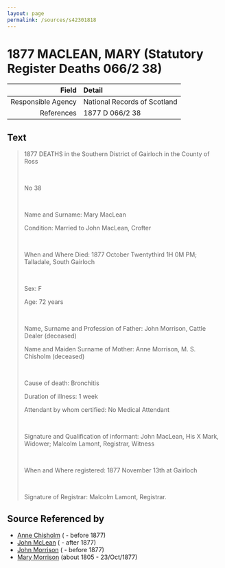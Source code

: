```yaml
---
layout: page
permalink: /sources/s42301818
---
```


# 1877 MACLEAN, MARY (Statutory Register Deaths 066/2 38)

Field | Detail
---:|:---
Responsible Agency | National Records of Scotland
References | 1877 D 066/2 38

## Text

> 1877 DEATHS in the Southern District of Gairloch in the County of Ross
>
> <br/>
>
> No 38
>
> <br/>
>
> Name and Surname: Mary MacLean
>
> Condition: Married to John MacLean, Crofter
>
> <br/>
>
> When and Where Died: 1877 October Twentythird 1H 0M PM; Talladale, South Gairloch
>
> <br/>
>
> Sex: F
>
> Age: 72 years
>
> <br/>
>
> Name, Surname and Profession of Father: John Morrison, Cattle Dealer (deceased)
>
> Name and Maiden Surname of Mother: Anne Morrison, M. S. Chisholm (deceased)
>
> <br/>
>
> Cause of death: Bronchitis
>
> Duration of illness: 1 week
>
> Attendant by whom certified: No Medical Attendant
>
> <br/>
>
> Signature and Qualification of informant: John MacLean, His X Mark, Widower; Malcolm Lamont, Registrar, Witness
>
> <br/>
>
> When and Where registered: 1877 November 13th at Gairloch
>
> <br/>
>
> Signature of Registrar: Malcolm Lamont, Registrar.
>

## Source Referenced by

* [Anne Chisholm](../people/@48064613@-anne-chisholm-b-d1877.md) ( - before 1877)
* [John McLean](../people/@91397610@-john-mclean-b-d1877.md) ( - after 1877)
* [John Morrison](../people/@39757210@-john-morrison-b-d1877.md) ( - before 1877)
* [Mary Morrison](../people/@18316154@-mary-morrison-b1805-d1877-10-23.md) (about 1805 - 23/Oct/1877)
